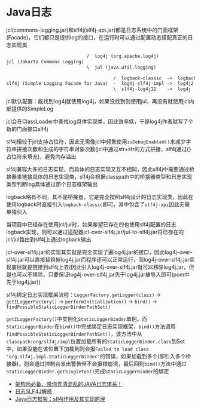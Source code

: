 # Java日志

jcl(commons-logging.jar)和slf4j(slf4j-api.jar)都是日志系统中的门面框架(Facade)，它们都只是提供log的接口，在运行时可以通过配置动态搭配真正的日志实现类

```txt 
                              /  log4j (org.apache.log4j)
jcl (Jakarta Commons Logging) 
                              \  jul (java.util.logging)

                                        /  logback-classic  ->  logback
slf4j (Simple Logging Facade for Java)  -  log4j-slf4j-impl ->  log4j2
                                        \  slf4j-log4j12    ->  log4j
```

jcl默认配置：能找到log4j就使用log4j，如果没找到则使用jul，再没有就使用jcl内部提供的SimpleLog

jcl会在ClassLoader中查找log具体实现类，因此效率低，于是log4j作者就写了个新的门面接口slf4j

slf4j相较于jcl支持占位符，因此无需像jcl中频繁使用`isDebugEnabled()`来减少字符串拼接次数和生成的字符串对象次数(jcl中通过str+str的方式拼接，slf4j通过{}占位符来填充)，避免内存溢出

slf4j兼容大多的日志实现，而具体的日志实现又互不相同，因此slf4j中需要通过桥接器来链接具体的日志实现类，slf4j会根据classpath中的桥接器类型和日志实现类型判断log具体通过那个日志框架输出

logback略有不同，其不是桥接器，它是完全按照slf4j设计的日志实现类，因此在使用logback时直接引入`logback-classic`即可，其中包含了`slf4j-api`因此无需单独引入

当项目中已经存在使用jcl/jul时，如果希望已存在的也使用slf4j配置的日志logback实现，则可以通过适配器jcl-over-slf4j.jar/jul-to-slf4j.jar将已存在的jcl/jul路由到slf4j上通过logback输出

jcl-over-slf4j.jar的实现其实就是完全实现了遍log4j.jar的接口，因此log4j-over-slf4j.jar可以直接替换掉log4j.jar而程序还可以正常运行，而log4j-over-slf4j.jar实现底层就是链接到slf4j上去(因此引入log4j-over-slf4j.jar就可以移除log4j.jar，但是也可以不移除，只要保证log4j-over-slf4j.jar先于log4j.jar被导入即可(pom中先于log4j.jar))

slf4j绑定日志实现框架流程：`LoggerFactory.getLogger(clazz)` -> `getILoggerFactory()` -> `performInitialization()` -> `bind()` -> `findPossibleStaticLoggerBinderPathSet()`

`getILoggerFactory()`中实例化`StaticLoggerBinder`单例，而`StaticLoggerBinder`在`bind()`中完成绑定日志实现框架，`bind()`方法调用`findPossibleStaticLoggerBinderPathSet()`，该方法中从`classpath:org/slf4j/impl`位置加载所有的`StaticLoggerBinder.class`到Set中，如果没能在该位置下加载到则会报`Failed to load class "org.slf4j.impl.StaticLoggerBinder"`的错误，如果加载到多个(即引入多个桥接器)，则会通过控制台发出警告但不会报错崩溃，最后回到`bind()`方法中通过`StaticLoggerBinder.getSingleton()`完成`StaticLoggerBinder`的绑定

- [架构师必备，带你弄清混乱的JAVA日志体系！](https://www.cnblogs.com/rjzheng/p/10042911.html)
- [日志SLF4J解惑](https://juejin.cn/post/6844903591132528648)
- [Java日志框架：slf4j作用及其实现原理](https://www.cnblogs.com/xrq730/p/8619156.html)
